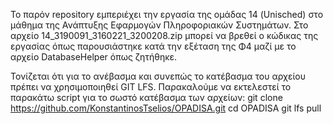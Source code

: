 Το παρόν repository εμπεριέχει την εργασία της ομάδας 14 (Unisched) στο μάθημα της Ανάπτυξης Εφαρμογών Πληροφοριακών Συστημάτων.
Στο αρχείο 14_3190091_3160221_3200208.zip μπορεί να βρεθεί ο κώδικας της εργασίας όπως παρουσιάστηκε κατά την εξέταση της Φ4 μαζί με το αρχείο DatabaseHelper όπως ζητήθηκε.

Τονίζεται ότι για το ανέβασμα και συνεπώς το κατέβασμα του αρχείου πρέπει να χρησιμοποιηθεί GIT LFS.
Παρακαλούμε να εκτελεστεί το παρακάτω script για το σωστό κατέβασμα των αρχείων:
git clone https://github.com/KonstantinosTselios/OPADISA.git
cd OPADISA
git lfs pull

